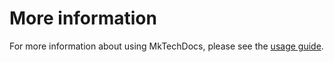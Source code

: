 # More information

For more information about using MkTechDocs, please see the [usage guide](https://att.github.io/MkTechDocs/).

